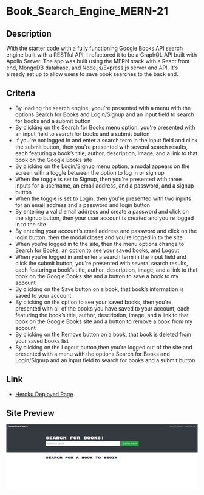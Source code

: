 # Book_Search_Engine_MERN-21

## Description
With the starter code with a fully functioning Google Books API search engine built with a RESTful API, I refactored it to be a GraphQL API built with Apollo Server. The app was built using the MERN stack with a React front end, MongoDB database, and Node.js/Express.js server and API. It's already set up to allow users to save book searches to the back end.

## Criteria
* By loading the search engine, yoou're presented with a menu with the options Search for Books and Login/Signup and an input field to search for books and a submit button
* By clicking on the Search for Books menu option, you're presented with an input field to search for books and a submit button
* If you're not logged in and enter a search term in the input field and click the submit button, then you're presented with several search results, each featuring a book’s title, author, description, image, and a link to that book on the Google Books site
* By clicking on the Login/Signup menu option, a modal appears on the screen with a toggle between the option to log in or sign up
* When the toggle is set to Signup, then you're presented with three inputs for a username, an email address, and a password, and a signup button
* When the toggle is set to Login, then you're presented with two inputs for an email address and a password and login button
* By entering a valid email address and create a password and click on the signup button, then your user account is created and you're logged in to the site
* By entering your account’s email address and password and click on the login button, then the modal closes and you're logged in to the site
* When you're logged in to the site, then the menu options change to Search for Books, an option to see your saved books, and Logout
* When you're logged in and enter a search term in the input field and click the submit button, you're presented with several search results, each featuring a book’s title, author, description, image, and a link to that book on the Google Books site and a button to save a book to my account
* By clicking on the Save button on a book, that book’s information is saved to your account
* By clicking on the option to see your saved books, then you're presented with all of the books you have saved to your account, each featuring the book’s title, author, description, image, and a link to that book on the Google Books site and a button to remove a book from my account
* By clicking on the Remove button on a book, that book is deleted from your saved books list
* By clicking on the Logout button,then you're logged out of the site and presented with a menu with the options Search for Books and Login/Signup and an input field to search for books and a submit button  

## Link
* [Heroku Deployed Page](pending)

## Site Preview
![alt text](./client/src/asset/1.png)